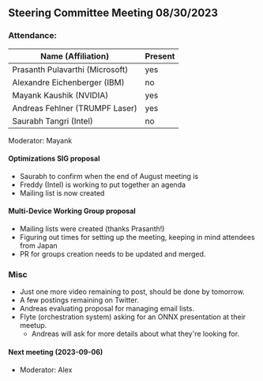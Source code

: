 ## Steering Committee Meeting 08/30/2023

### Attendance:

| Name (Affiliation)              | Present  |
| ------------------------------- | -------- |
| Prasanth Pulavarthi (Microsoft) | yes |
| Alexandre Eichenberger (IBM)    | no |
| Mayank Kaushik (NVIDIA)         | yes |
| Andreas Fehlner (TRUMPF Laser)  | yes  |
| Saurabh Tangri (Intel)          | no |

Moderator: Mayank

#### Optimizations SIG proposal
 - Saurabh to confirm when the end of August meeting is
 - Freddy (Intel) is working to put together an agenda
 - Mailing list is now created

#### Multi-Device Working Group proposal
 - Mailing lists were created (thanks Prasanth!)
 - Figuring out times for setting up the meeting, keeping in mind attendees from Japan
 - PR for groups creation needs to be updated and merged.

### Misc
- Just one more video remaining to post, should be done by tomorrow.
- A few postings remaining on Twitter.
- Andreas evaluating proposal for managing email lists.
- Flyte (orchestration system) asking for an ONNX presentation at their meetup.
  - Andreas will ask for more details about what they're looking for.
  
#### Next meeting (2023-09-06)
  - Moderator: Alex
